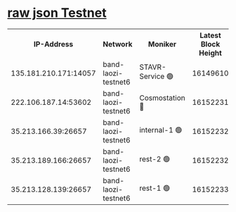 
[raw json Testnet](https://rpc-check.bandt.stavr.tech/bandt/rpcbandt_result.json)
=

<table><tr><th>IP-Address</th><th>Network</th><th>Moniker</th><th>Latest Block Height</th><th>Earliest Block Height</th><th>Catching Up</th><th>Tx Index</th><th>Voting Power</th><th>Scan Time</th></tr><tr><td>135.181.210.171:14057</td><td>band-laozi-testnet6</td><td>STAVR-Service 🟢</td><td>16149610</td><td>15322501</td><td>False</td><td>on</td><td>0</td><td>2024-02-24T00:54:23.491111357UTC</td></tr><tr><td>222.106.187.14:53602</td><td>band-laozi-testnet6</td><td>Cosmostation 🔴</td><td>16152231</td><td>15423001</td><td>False</td><td>on</td><td>2203655</td><td>2024-02-24T00:54:24.919705876UTC</td></tr><tr><td>35.213.166.39:26657</td><td>band-laozi-testnet6</td><td>internal-1 🟢</td><td>16152232</td><td>16052232</td><td>False</td><td>on</td><td>0</td><td>2024-02-24T00:54:25.904058883UTC</td></tr><tr><td>35.213.189.166:26657</td><td>band-laozi-testnet6</td><td>rest-2 🟢</td><td>16152232</td><td>16052232</td><td>False</td><td>on</td><td>0</td><td>2024-02-24T00:54:26.842561070UTC</td></tr><tr><td>35.213.128.139:26657</td><td>band-laozi-testnet6</td><td>rest-1 🟢</td><td>16152233</td><td>16052233</td><td>False</td><td>on</td><td>0</td><td>2024-02-24T00:54:29.889350589UTC</td></tr></table>
